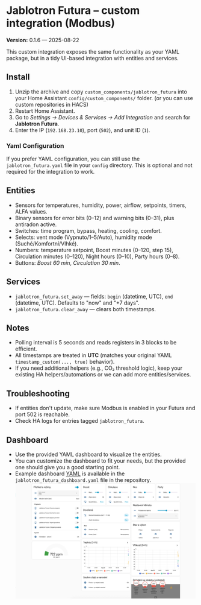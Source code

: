 
# Jablotron Futura – custom integration (Modbus)

**Version:** 0.1.6 — 2025-08-22

This custom integration exposes the same functionality as your YAML package,
but in a tidy UI-based integration with entities and services.

## Install

1. Unzip the archive and copy `custom_components/jablotron_futura` into your Home Assistant `config/custom_components/` folder. (or you can use custom repositories in HACS)
2. Restart Home Assistant.
3. Go to *Settings → Devices & Services → Add Integration* and search for **Jablotron Futura**.
4. Enter the IP (`192.168.23.10`), port (`502`), and unit ID (`1`).

### Yaml Configuration
If you prefer YAML configuration, you can still use the `jablotron_futura.yaml` file in your `config` directory. This is optional and not required for the integration to work.

## Entities

- Sensors for temperatures, humidity, power, airflow, setpoints, timers, ALFA values.
- Binary sensors for error bits (0–12) and warning bits (0–31), plus antiradon active.
- Switches: time program, bypass, heating, cooling, comfort.
- Selects: vent mode (Vypnuto/1–5/Auto), humidity mode (Suché/Komfortní/Vlhké).
- Numbers: temperature setpoint, Boost minutes (0–120, step 15), Circulation minutes (0–120), Night hours (0–10), Party hours (0–8).
- Buttons: *Boost 60 min*, *Circulation 30 min*.

## Services

- `jablotron_futura.set_away` — fields: `begin` (datetime, UTC), `end` (datetime, UTC). Defaults to "now" and "+7 days".
- `jablotron_futura.clear_away` — clears both timestamps.

## Notes

- Polling interval is 5 seconds and reads registers in 3 blocks to be efficient.
- All timestamps are treated in **UTC** (matches your original YAML `timestamp_custom(..., true)` behavior).
- If you need additional helpers (e.g., CO₂ threshold logic), keep your existing HA helpers/automations or we can add more entities/services.

## Troubleshooting

- If entities don't update, make sure Modbus is enabled in your Futura and port 502 is reachable.
- Check HA logs for entries tagged `jablotron_futura`.


## Dashboard
- Use the provided YAML dashboard to visualize the entities.
- You can customize the dashboard to fit your needs, but the provided one should give you a good starting point.
- Example dashboard [YAML](jablotron_futura_dashboard.yaml) is available in the `jablotron_futura_dashboard.yaml` file in the repository.
![Example Dashboard](docs/dashboard.png)